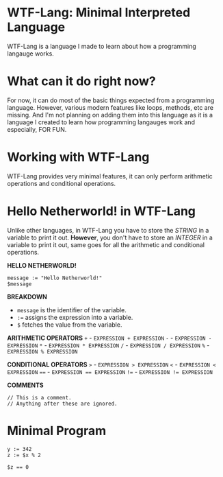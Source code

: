 # WTF-Lang: Minimal Interpreted Language

WTF-Lang is a language I made to learn about how a programming langauge works. 

# What can it do right now?

For now, it can do most of the basic things expected from a programming language. However, various modern features like loops, methods, etc are missing. And I'm not planning on adding them into this language as it is a language I created to learn how programming langauges work and especially, FOR FUN.

# Working with WTF-Lang 

WTF-Lang provides very minimal features, it can only perform arithmetic operations and conditional operations.

# Hello Netherworld! in WTF-Lang 
Unlike other languages, in WTF-Lang you have to store the *STRING* in a variable to print it out. **However**, you don't have to store an *INTEGER* in a variable to print it out, same goes for all the arithmetic and conditional operations.

**HELLO NETHERWORLD!**
```
message := "Hello Netherworld!"
$message
```

**BREAKDOWN**
- `message` is the identifier of the variable.
- `:=` assigns the expression into a variable.
- `$` fetches the value from the variable.

**ARITHMETIC OPERATORS**
`+` - `EXPRESSION + EXPRESSION`
`-` - `EXPRESSION - EXPRESSION`
`*` - `EXPRESSION * EXPRESSION`
`/` - `EXPRESSION / EXPRESSION`
`%` - `EXPRESSION % EXPRESSION`

**CONDITIONAL OPERATORS**
`>` - `EXPRESSION > EXPRESSION`
`<` - `EXPRESSION < EXPRESSION`
`==` - `EXPRESSION == EXPRESSION`
`!=` - `EXPRESSION != EXPRESSION`

**COMMENTS**
```
// This is a comment.
// Anything after these are ignored.
```

# Minimal Program 

```
y := 342
z := $x % 2

$z == 0
```